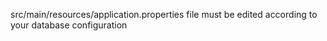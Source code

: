 src/main/resources/application.properties file must be edited according to your database configuration
